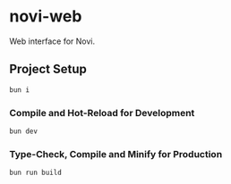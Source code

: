 # novi-web

Web interface for Novi.

## Project Setup

```bash
bun i
```

### Compile and Hot-Reload for Development

```bash
bun dev
```

### Type-Check, Compile and Minify for Production

```sh
bun run build
```

